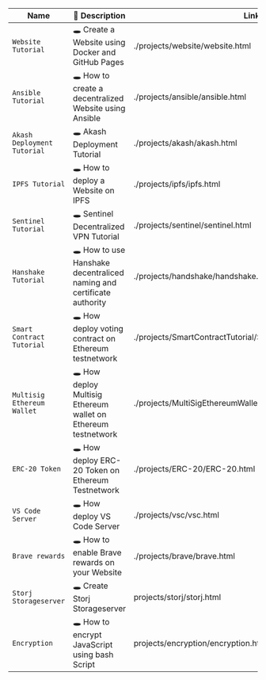 |Name| 🐇 Description| Link | Kategory | Bild |
|---|---|---|---|---|
|`Website Tutorial`| 🕳️ Create a Website using Docker and GitHub Pages | ./projects/website/website.html  | Webdesign | ./projects/website/images/ghp.jpg |
|`Ansible Tutorial`| 🕳️ How to create a decentralized Website using Ansible | ./projects/ansible/ansible.html | Automation | ./projects/ansible/images/ansible.jpg | 
|`Akash Deployment Tutorial`| 🕳️ Akash Deployment Tutorial | ./projects/akash/akash.html | Decentralization | ./projects/akash/akt.jpg |
|`IPFS Tutorial`| 🕳️ How to deploy a Website on IPFS |  ./projects/ipfs/ipfs.html | Decentralization |  ./projects/ipfs/images/ipf.jpg | 
|`Sentinel Tutorial`| 🕳️ Sentinel Decentralized VPN Tutorial  | ./projects/sentinel/sentinel.html | Decentralization | projects/sentinel/images/dvpn.jpg |
|`Hanshake Tutorial`| 🕳️ How to use Hanshake decentraliced naming and certificate authority | ./projects/handshake/handshake.html | Decentralization | ./projects/handshake/images/h.jpg |
|`Smart Contract Tutorial`| 🕳️  How deploy voting contract on Ethereum testnetwork | ./projects/SmartContractTutorial/SmartContractTutorial.html | Decentralization | ./projects/SmartContractTutorial/images/sol.jpg | 
|`Multisig Ethereum Wallet`| 🕳️  How deploy Multisig Ethereum wallet on Ethereum testnetwork | ./projects/MultiSigEthereumWallet/MultiSigEthereumWallet.html | Decentralization | ./projects/MultiSigEthereumWallet/images/msw.jpg |
|`ERC-20 Token`| 🕳️  How deploy ERC-20 Token on Ethereum Testnetwork | ./projects/ERC-20/ERC-20.html | Decentralization | ./projects/ERC-20/images/erc20.jpg | 
|`VS Code Server`| 🕳️  How deploy VS Code Server | ./projects/vsc/vsc.html | Coding | ./projects/vsc/images/vscode.jpg |
|`Brave rewards`| 🕳️  How to enable Brave rewards on your Website | ./projects/brave/brave.html | Decentralization |./projects/brave/images/bat.jpg |
|`Storj Storageserver`| 🕳️  Create Storj Storageserver| projects/storj/storj.html| Decentralization| ./projects/storj/images/2_storj.jpg |
|`Encryption` | 🕳️  How to encrypt JavaScript using bash Script | projects/encryption/encryption.html| Encryption| ./projects/encryption/images/encrpytion_1.jpg |
